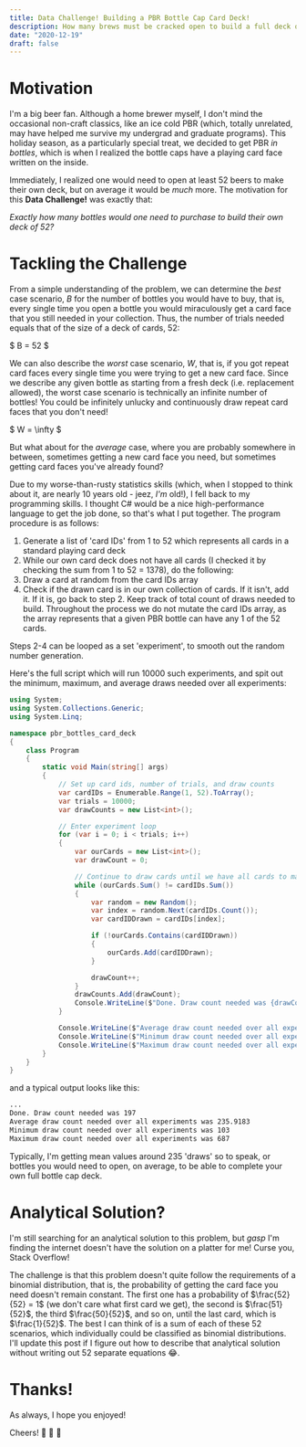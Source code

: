 ```yaml
---
title: Data Challenge! Building a PBR Bottle Cap Card Deck!
description: How many brews must be cracked open to build a full deck of 52?
date: "2020-12-19"
draft: false
---
```


# Motivation

I'm a big beer fan. Although a home brewer myself, I don't mind the occasional non-craft classics, like an ice cold PBR (which, totally unrelated, may have helped me survive my undergrad and graduate programs). This holiday season, as a particularly special treat, we decided to get PBR _in bottles_, which is when I realized the bottle caps have a playing card face written on the inside. 

Immediately, I realized one would need to open at least 52 beers to make their own deck, but on average it would be _much_ more. The motivation for this **Data Challenge!** was exactly that:
 
_Exactly how many bottles would one need to purchase to build their own deck of 52?_

# Tackling the Challenge

From a simple understanding of the problem, we can determine the _best_ case scenario, $B$ for the number of bottles you would have to buy, that is, every single time you open a bottle you would miraculously get a card face that you still needed in your collection. Thus, the number of trials needed equals that of the size of a deck of cards, 52:

$
B = 52
$

We can also describe the _worst_ case scenario, $W$, that is, if you got repeat card faces every single time you were trying to get a new card face. Since we describe any given bottle as starting from a fresh deck (i.e. replacement allowed), the worst case scenario is technically an infinite number of bottles! You could be infinitely unlucky and continuously draw repeat card faces that you don't need!

$
W = \infty
$

But what about for the _average_ case, where you are probably somewhere in between, sometimes getting a new card face you need, but sometimes getting card faces you've already found?

Due to my worse-than-rusty statistics skills (which, when I stopped to think about it, are nearly 10 years old - jeez, _I'm_ old!), I fell back to my programming skills. I thought C# would be a nice high-performance language to get the job done, so that's what I put together. The program procedure is as follows:

1. Generate a list of 'card IDs' from 1 to 52 which represents all cards in a standard playing card deck
2. While our own card deck does not have all cards (I checked it by checking the sum from 1 to 52 = 1378), do the following:
3. Draw a card at random from the card IDs array
4. Check if the drawn card is in our own collection of cards. If it isn't, add it. If it is, go back to step 2. Keep track of total count of draws needed to build. Throughout the process we do not mutate the card IDs array, as the array represents that a given PBR bottle can have any 1 of the 52 cards.

Steps 2-4 can be looped as a set 'experiment', to smooth out the random number generation.

Here's the full script which will run 10000 such experiments, and spit out the minimum, maximum, and average draws needed over all experiments:

```csharp
using System;
using System.Collections.Generic;
using System.Linq;

namespace pbr_bottles_card_deck
{
    class Program
    {
        static void Main(string[] args)
        {
            // Set up card ids, number of trials, and draw counts
            var cardIDs = Enumerable.Range(1, 52).ToArray();
            var trials = 10000;
            var drawCounts = new List<int>();

            // Enter experiment loop
            for (var i = 0; i < trials; i++)
            {
                var ourCards = new List<int>();
                var drawCount = 0;

                // Continue to draw cards until we have all cards to make a deck
                while (ourCards.Sum() != cardIDs.Sum())
                {
                    var random = new Random();
                    var index = random.Next(cardIDs.Count());
                    var cardIDDrawn = cardIDs[index];

                    if (!ourCards.Contains(cardIDDrawn))
                    {
                        ourCards.Add(cardIDDrawn);
                    }

                    drawCount++;
                }
                drawCounts.Add(drawCount);
                Console.WriteLine($"Done. Draw count needed was {drawCount}");
            }

            Console.WriteLine($"Average draw count needed over all experiments was {drawCounts.Average()}");
            Console.WriteLine($"Minimum draw count needed over all experiments was {drawCounts.Min()}");
            Console.WriteLine($"Maximum draw count needed over all experiments was {drawCounts.Max()}");
        }
    }
}
```

and a typical output looks like this:

```bash
...
Done. Draw count needed was 197
Average draw count needed over all experiments was 235.9183
Minimum draw count needed over all experiments was 103
Maximum draw count needed over all experiments was 687
```

Typically, I'm getting mean values around 235 'draws' so to speak, or bottles you would need to open, on average, to be able to complete your own full bottle cap deck.

# Analytical Solution?

I'm still searching for an analytical solution to this problem, but *gasp* I'm finding the internet doesn't have the solution on a platter for me! Curse you, Stack Overflow!

The challenge is that this problem doesn't quite follow the requirements of a binomial distribution, that is, the probability of getting the card face you need doesn't remain constant. The first one has a probability of $\frac{52}{52} = 1$ (we don't care what first card we get), the second is $\frac{51}{52}$, the third $\frac{50}{52}$, and so on, until the last card, which is $\frac{1}{52}$. The best I can think of is a sum of each of these 52 scenarios, which individually could be classified as binomial distributions. I'll update this post if I figure out how to describe that analytical solution without writing out 52 separate equations :joy:.

# Thanks!

As always, I hope you enjoyed!

Cheers! :beer: :beer: :beer:



